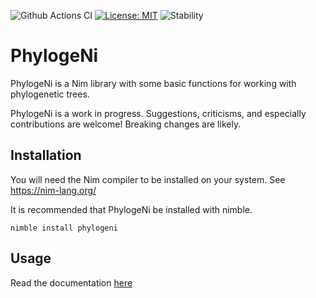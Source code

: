 ![Github Actions CI](https://github.com/kerrycobb/phylogeni/actions/workflows/tests.yml/badge.svg)
[![License: MIT](https://img.shields.io/badge/License-MIT-yellow.svg)](https://opensource.org/licenses/MIT)
![Stability](https://img.shields.io/badge/stability-experimental-orange.svg)

# PhylogeNi
PhylogeNi is a Nim library with some basic functions for working with phylogenetic trees.

PhylogeNi is a work in progress. Suggestions, criticisms, and especially contributions are welcome! Breaking changes are likely.

## Installation
You will need the Nim compiler to be installed on your system. See https://nim-lang.org/

It is recommended that PhylogeNi be installed with nimble.

`nimble install phylogeni`

## Usage
Read the documentation [here](https://kerrycobb.github.io/PhylogeNi)